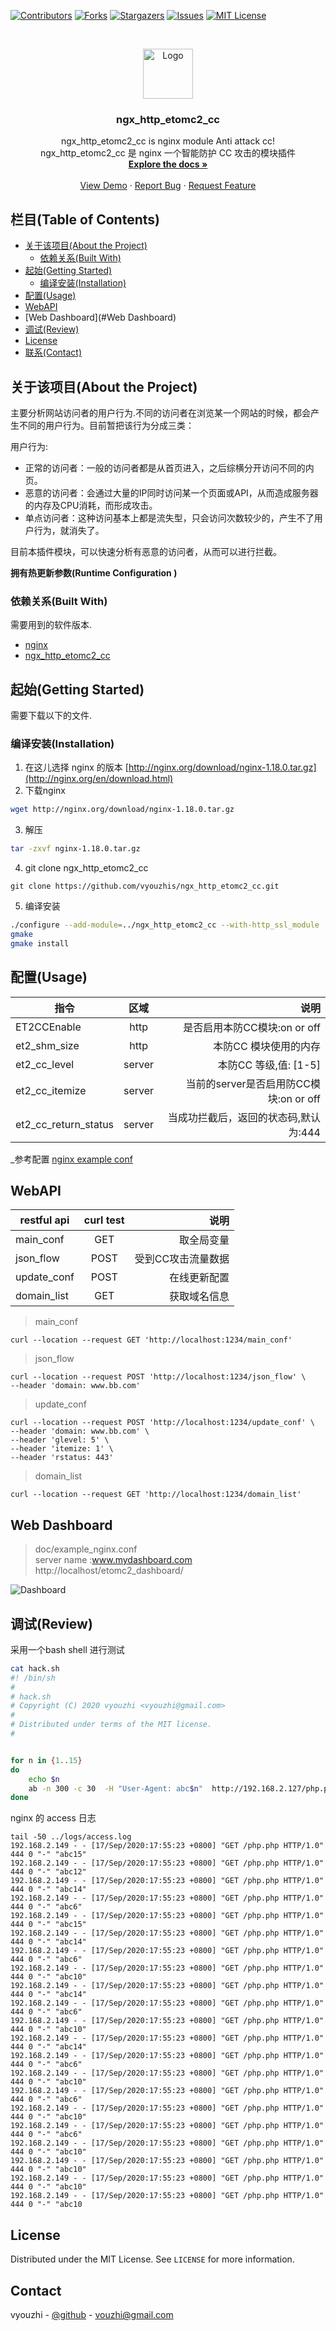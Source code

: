 <!--
*** Thanks for checking out this README Template. If you have a suggestion that would
*** make this better, please fork the repo and create a pull request or simply open
*** an issue with the tag "enhancement".
*** Thanks again! Now go create something AMAZING! :D
-->





<!-- PROJECT SHIELDS -->
<!--
*** I'm using markdown "reference style" links for readability.
*** Reference links are enclosed in brackets [ ] instead of parentheses ( ).
*** See the bottom of this document for the declaration of the reference variables
*** for contributors-url, forks-url, etc. This is an optional, concise syntax you may use.
*** https://www.markdownguide.org/basic-syntax/#reference-style-links
-->
[![Contributors][contributors-shield]][contributors-url]
[![Forks][forks-shield]][forks-url]
[![Stargazers][stars-shield]][stars-url]
[![Issues][issues-shield]][issues-url]
[![MIT License][license-shield]][license-url]

<!-- PROJECT LOGO -->
<br />
<p align="center">
  <a href="https://github.com/vyouzhi">
    <img src="https://avatars2.githubusercontent.com/u/5832145?s=400&u=e1923037c2831a3de8e1bb5b3305c1434b85981d&v=4" alt="Logo" width="80" height="80">
  </a>

  <h3 align="center">ngx_http_etomc2_cc</h3>

  <p align="center">
    ngx_http_etomc2_cc is nginx module Anti attack cc!
    <br />
    ngx_http_etomc2_cc 是 nginx 一个智能防护 CC 攻击的模块插件
    <br />
    <a href="https://github.com/vyouzhis/ngx_http_etomc2_cc"><strong>Explore the docs »</strong></a>
    <br />
    <br />
    <a href="https://github.com/vyouzhis/ngx_http_etomc2_cc">View Demo</a>
    ·
    <a href="https://github.com/vyouzhis/ngx_http_etomc2_cc/issues">Report Bug</a>
    ·
    <a href="https://github.com/vyouzhis/ngx_http_etomc2_cc/issues">Request Feature</a>
  </p>
</p>



<!-- TABLE OF CONTENTS -->
## 栏目(Table of Contents)

* [关于该项目(About the Project)](#关于该项目about-the-project)
  * [依赖关系(Built With)](#依赖关系built-with)
* [起始(Getting Started)](#起始getting-started)
  * [编译安装(Installation)](#编译安装installation)
* [配置(Usage)](#配置usage)
* [WebAPI](#WebAPI)
* [Web Dashboard](#Web Dashboard)
* [调试(Review)](#调试Review)
* [License](#license)
* [联系(Contact)](#联系contact)



<!-- ABOUT THE PROJECT -->
## 关于该项目(About the Project)

主要分析网站访问者的用户行为.不同的访问者在浏览某一个网站的时候，都会产生不同的用户行为。目前暂把该行为分成三类：

用户行为:
* 正常的访问者：一般的访问者都是从首页进入，之后综横分开访问不同的内页。
* 恶意的访问者：会通过大量的IP同时访问某一个页面或API，从而造成服务器的内存及CPU消耗，而形成攻击。
* 单点访问者：这种访问基本上都是流失型，只会访问次数较少的，产生不了用户行为，就消失了。

目前本插件模块，可以快速分析有恶意的访问者，从而可以进行拦截。

**拥有热更新参数(Runtime Configuration )**

### 依赖关系(Built With)
需要用到的软件版本.
* [nginx](http://nginx.org/en/download.html)
* [ngx_http_etomc2_cc](https://github.com/vyouzhis/ngx_http_etomc2_cc)



<!-- GETTING STARTED -->
## 起始(Getting Started)

需要下载以下的文件.

### 编译安装(Installation)

1. 在这儿选择 nginx 的版本 [http://nginx.org/download/nginx-1.18.0.tar.gz](http://nginx.org/en/download.html)
2. 下载nginx
```sh
wget http://nginx.org/download/nginx-1.18.0.tar.gz
```
3. 解压
```sh
tar -zxvf nginx-1.18.0.tar.gz
```
4. git clone ngx_http_etomc2_cc
```JS
git clone https://github.com/vyouzhis/ngx_http_etomc2_cc.git
```
5. 编译安装
```sh
./configure --add-module=../ngx_http_etomc2_cc --with-http_ssl_module
gmake
gmake install
```



<!-- USAGE EXAMPLES -->
## 配置(Usage)
| 指令        | 区域           | 说明  |
| ------------- |:-------------:| -----:|
| ET2CCEnable      | http | 是否启用本防CC模块:on or off |
| et2_shm_size      | http      |   本防CC 模块使用的内存 |
| et2_cc_level | server      |    本防CC 等级,值: [1-5]  |
|et2_cc_itemize | server     | 当前的server是否启用防CC模块:on or off |
|et2_cc_return_status | server| 当成功拦截后，返回的状态码,默认为:444 |


_参考配置 [nginx example conf](https://github.com/vyouzhis/ngx_http_etomc2_cc/tree/master/doc/example_nginx.conf)


## WebAPI
|     restful api   | curl test           | 说明  |
| ------------- |:-------------:| -----:|
| main_conf      | GET | 取全局变量 |
| json_flow      | POST      |   受到CC攻击流量数据 |
| update_conf | POST      |    在线更新配置  |
|domain_list | GET     | 获取域名信息 |

>main_conf
```
curl --location --request GET 'http://localhost:1234/main_conf'  
```

>json_flow
```
curl --location --request POST 'http://localhost:1234/json_flow' \
--header 'domain: www.bb.com'
```

>update_conf
```
curl --location --request POST 'http://localhost:1234/update_conf' \
--header 'domain: www.bb.com' \
--header 'glevel: 5' \
--header 'itemize: 1' \
--header 'rstatus: 443'
```

>domain_list
```
curl --location --request GET 'http://localhost:1234/domain_list'
```

## Web Dashboard
>doc/example_nginx.conf <br />server name :www.mydashboard.com <br /> http://localhost/etomc2_dashboard/

![Dashboard](doc/Etomc2_CC_Dashboard.png)

<!-- Review -->
## 调试(Review)
采用一个bash shell 进行测试
```sh
cat hack.sh
#! /bin/sh
#
# hack.sh
# Copyright (C) 2020 vyouzhi <vyouzhi@gmail.com>
#
# Distributed under terms of the MIT license.
#


for n in {1..15}
do
    echo $n
    ab -n 300 -c 30  -H "User-Agent: abc$n"  http://192.168.2.127/php.php&
done

```
nginx 的 access 日志
```
tail -50 ../logs/access.log
192.168.2.149 - - [17/Sep/2020:17:55:23 +0800] "GET /php.php HTTP/1.0" 444 0 "-" "abc15"
192.168.2.149 - - [17/Sep/2020:17:55:23 +0800] "GET /php.php HTTP/1.0" 444 0 "-" "abc12"
192.168.2.149 - - [17/Sep/2020:17:55:23 +0800] "GET /php.php HTTP/1.0" 444 0 "-" "abc14"
192.168.2.149 - - [17/Sep/2020:17:55:23 +0800] "GET /php.php HTTP/1.0" 444 0 "-" "abc6"
192.168.2.149 - - [17/Sep/2020:17:55:23 +0800] "GET /php.php HTTP/1.0" 444 0 "-" "abc15"
192.168.2.149 - - [17/Sep/2020:17:55:23 +0800] "GET /php.php HTTP/1.0" 444 0 "-" "abc14"
192.168.2.149 - - [17/Sep/2020:17:55:23 +0800] "GET /php.php HTTP/1.0" 444 0 "-" "abc6"
192.168.2.149 - - [17/Sep/2020:17:55:23 +0800] "GET /php.php HTTP/1.0" 444 0 "-" "abc10"
192.168.2.149 - - [17/Sep/2020:17:55:23 +0800] "GET /php.php HTTP/1.0" 444 0 "-" "abc14"
192.168.2.149 - - [17/Sep/2020:17:55:23 +0800] "GET /php.php HTTP/1.0" 444 0 "-" "abc6"
192.168.2.149 - - [17/Sep/2020:17:55:23 +0800] "GET /php.php HTTP/1.0" 444 0 "-" "abc10"
192.168.2.149 - - [17/Sep/2020:17:55:23 +0800] "GET /php.php HTTP/1.0" 444 0 "-" "abc14"
192.168.2.149 - - [17/Sep/2020:17:55:23 +0800] "GET /php.php HTTP/1.0" 444 0 "-" "abc6"
192.168.2.149 - - [17/Sep/2020:17:55:23 +0800] "GET /php.php HTTP/1.0" 444 0 "-" "abc10"
192.168.2.149 - - [17/Sep/2020:17:55:23 +0800] "GET /php.php HTTP/1.0" 444 0 "-" "abc6"
192.168.2.149 - - [17/Sep/2020:17:55:23 +0800] "GET /php.php HTTP/1.0" 444 0 "-" "abc10"
192.168.2.149 - - [17/Sep/2020:17:55:23 +0800] "GET /php.php HTTP/1.0" 444 0 "-" "abc6"
192.168.2.149 - - [17/Sep/2020:17:55:23 +0800] "GET /php.php HTTP/1.0" 444 0 "-" "abc10"
192.168.2.149 - - [17/Sep/2020:17:55:23 +0800] "GET /php.php HTTP/1.0" 444 0 "-" "abc10"
192.168.2.149 - - [17/Sep/2020:17:55:23 +0800] "GET /php.php HTTP/1.0" 444 0 "-" "abc10"
192.168.2.149 - - [17/Sep/2020:17:55:23 +0800] "GET /php.php HTTP/1.0" 444 0 "-" "abc10
```


<!-- LICENSE -->
## License

Distributed under the MIT License. See `LICENSE` for more information.



<!-- CONTACT -->
## Contact

vyouzhi - [@github](https://github.com/vyouzhis/ngx_http_etomc2_cc) - vouzhi@gmail.com

<!-- MARKDOWN LINKS & IMAGES -->
<!-- https://www.markdownguide.org/basic-syntax/#reference-style-links -->
[contributors-shield]: https://img.shields.io/github/contributors/vyouzhis/ngx_http_etomc2_cc.svg?style=flat-square
[contributors-url]: https://github.com/vyouzhis/ngx_http_etomc2_cc/graphs/contributors
[forks-shield]: https://img.shields.io/github/forks/vyouzhis/ngx_http_etomc2_cc.svg?style=flat-square
[forks-url]: https://github.com/vyouzhis/ngx_http_etomc2_cc/network/members
[stars-shield]: https://img.shields.io/github/stars/vyouzhis/ngx_http_etomc2_cc.svg?style=flat-square
[stars-url]: https://github.com/vyouzhis/ngx_http_etomc2_cc/stargazers
[issues-shield]: https://img.shields.io/github/issues/vyouzhis/ngx_http_etomc2_cc.svg?style=flat-square
[issues-url]: https://github.com/vyouzhis/ngx_http_etomc2_cc/issues
[license-shield]: https://img.shields.io/github/license/vyouzhis/ngx_http_etomc2_cc.svg?style=flat-square
[license-url]: https://github.com/vyouzhis/ngx_http_etomc2_cc/blob/master/LICENSE.txt
[linkedin-shield]: https://img.shields.io/badge/-LinkedIn-black.svg?style=flat-square&logo=linkedin&colorB=555
[product-screenshot]: images/screenshot.png

